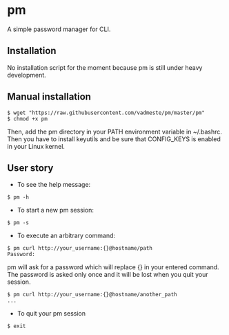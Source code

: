 # pm
A simple password manager for CLI.

## Installation
No installation script for the moment because pm is still under heavy development.

## Manual installation

```
$ wget "https://raw.githubusercontent.com/vadmeste/pm/master/pm"
$ chmod +x pm
```

Then, add the pm directory in your PATH environment variable in ~/.bashrc. Then you have to install keyutils and be sure that CONFIG_KEYS is enabled in your Linux kernel.

## User story

* To see the help message:
```
$ pm -h
```

* To start a new pm session:
```
$ pm -s
```

* To execute an arbitrary command:
```
$ pm curl http://your_username:{}@hostname/path
Password: 
```

pm will ask for a password which will replace {} in your entered command. The password is asked only once and it will be lost when you quit your session.

```
$ pm curl http://your_username:{}@hostname/another_path
...
```

* To quit your pm session
```
$ exit
```
